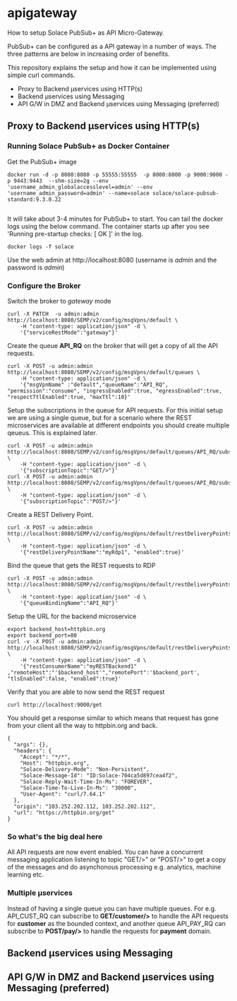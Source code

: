 # apigateway
How to setup Solace PubSub+ as API Micro-Gateway.

PubSub+ can be configured as a API gateway in a number of ways. The three patterns are below in increasing order of benefits.

This repository explains the setup and how it can be implemented using simple curl commands. 

- Proxy to Backend μservices using HTTP(s)
- Backend μservices using Messaging
- API G/W in DMZ and Backend μservices using Messaging (preferred)


## Proxy to Backend μservices using HTTP(s)


### Running Solace PubSub+ as Docker Container

Get the PubSub+ image
```shell
docker run -d -p 8080:8080 -p 55555:55555  -p 8000:8000 -p 9000:9000 -p 9443:9443  --shm-size=2g --env 'username_admin_globalaccesslevel=admin' --env 'username_admin_password=admin' --name=solace solace/solace-pubsub-standard:9.3.0.22
        
```

It will take about 3-4 minutes for PubSub+ to start. You can tail the docker logs using the below command. The container starts up after you see 'Running pre-startup checks: [  OK  ]' in the log.

```
docker logs -f solace
```
Use the web admin at http://localhost:8080 (username is _admin_ and the password is _admin_)

### Configure the Broker
Switch the broker to _gateway_ mode
```shell
curl -X PATCH  -u admin:admin http://localhost:8080/SEMP/v2/config/msgVpns/default \
    -H "content-type: application/json" -d \
    '{"serviceRestMode":"gateway"}'
```
Create the queue **API_RQ** on the broker that will get a copy of all the API requests.
```shell
curl -X POST -u admin:admin http://localhost:8080/SEMP/v2/config/msgVpns/default/queues \
    -H "content-type: application/json" -d \
    '{"msgVpnName" :"default","queueName":"API_RQ", "permission":"consume", "ingressEnabled":true, "egressEnabled":true, "respectTtlEnabled":true, "maxTtl":10}'
```

Setup the subscriptions in the queue for API requests. For this initial setup we are using a single queue, but for a scenario where the REST microservices are available at different endpoints you should create multiple qeueus. This is explained later.
```shell
curl -X POST -u admin:admin http://localhost:8080/SEMP/v2/config/msgVpns/default/queues/API_RQ/subscriptions \
    -H "content-type: application/json" -d \
    '{"subscriptionTopic":"GET/>"}'
curl -X POST -u admin:admin http://localhost:8080/SEMP/v2/config/msgVpns/default/queues/API_RQ/subscriptions \
    -H "content-type: application/json" -d \
    '{"subscriptionTopic":"POST/>"}'
```

Create a REST Delivery Point.
```shell
curl -X POST -u admin:admin http://localhost:8080/SEMP/v2/config/msgVpns/default/restDeliveryPoints \
    -H "content-type: application/json" -d \
    '{"restDeliveryPointName":"myRdp1", "enabled":true}'
```
Bind the queue that gets the REST requests to RDP
```shell
curl -X POST -u admin:admin http://localhost:8080/SEMP/v2/config/msgVpns/default/restDeliveryPoints/myRdp1/queueBindings \
    -H "content-type: application/json" -d \
    '{"queueBindingName":"API_RQ"}'
```

Setup the URL for the backend microservice
```shell
export backend_host=httpbin.org
export backend_port=80
curl -v -X POST -u admin:admin http://localhost:8080/SEMP/v2/config/msgVpns/default/restDeliveryPoints/myRdp1/restConsumers \
    -H "content-type: application/json" -d \
    '{"restConsumerName":"myRESTBackend1" ,"remoteHost":"'$backend_host'","remotePort":'$backend_port', "tlsEnabled":false, "enabled":true}'
```

Verify that you are able to now send the REST request
```shell
curl http://localhost:9000/get
```

You should get a response similar to which means that request has gone from your client all the way to httpbin.org and back.
```shell
{
  "args": {},
  "headers": {
    "Accept": "*/*",
    "Host": "httpbin.org",
    "Solace-Delivery-Mode": "Non-Persistent",
    "Solace-Message-Id": "ID:Solace-704ca5d897cea4f2",
    "Solace-Reply-Wait-Time-In-Ms": "FOREVER",
    "Solace-Time-To-Live-In-Ms": "30000",
    "User-Agent": "curl/7.64.1"
  },
  "origin": "103.252.202.112, 103.252.202.112",
  "url": "https://httpbin.org/get"
}
```

### So what's the big deal here
All API requests are now event enabled. You can have a concurrent messaging application listening to topic "GET/>" or "POST/>" to get a copy of the messages and do asynchonous processing e.g. analytics, machine learning etc.

### Multiple μservices
Instead of having a single queue you can have multiple queues. For e.g. API_CUST_RQ can subscribe to **GET/customer/>** to handle the API requests for **customer** as the bounded context, and another queue API_PAY_RQ can subscribe to **POST/pay/>** to handle the requests for **payment** domain.


## Backend μservices using Messaging
## API G/W in DMZ and Backend μservices using Messaging (preferred)


